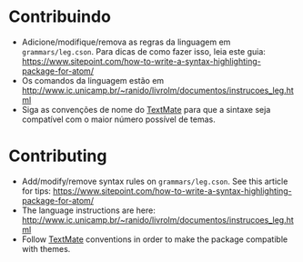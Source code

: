 # Contribuindo

- Adicione/modifique/remova as regras da linguagem em `grammars/leg.cson`. Para dicas de como fazer isso, leia este guia: https://www.sitepoint.com/how-to-write-a-syntax-highlighting-package-for-atom/
- Os comandos da linguagem estão em http://www.ic.unicamp.br/~ranido/livrolm/documentos/instrucoes_leg.html
- Siga as convenções de nome do [TextMate](http://manual.macromates.com/en/language_grammars.html#naming_conventions) para que a sintaxe seja compatível com o maior número possível de temas.

# Contributing

- Add/modify/remove syntax rules on `grammars/leg.cson`. See this article for tips: https://www.sitepoint.com/how-to-write-a-syntax-highlighting-package-for-atom/
- The language instructions are here: http://www.ic.unicamp.br/~ranido/livrolm/documentos/instrucoes_leg.html
- Follow [TextMate](http://manual.macromates.com/en/language_grammars.html#naming_conventions) conventions in order to make the package compatible with themes.
